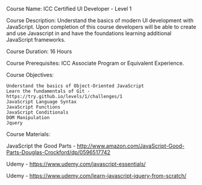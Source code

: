 

Course Name: ICC Certified UI Developer - Level 1

 

Course Description: Understand the basics of modern UI development with JavaScript. Upon completion of this course developers will be able to create and use Javascript in and have the foundations learning additional JavaScript frameworks.

 

Course Duration: 16 Hours

 

Course Prerequisites: ICC Associate Program or Equivalent Experience. 

 

Course Objectives: 

    Understand the basics of Object-Oriented JavaScript 
    Learn the fundamentals of Git - https://try.github.io/levels/1/challenges/1
    JavaScript Language Syntax
    JavaScript Functions
    JavaScript Conditionals 
    DOM Manipulation
    Jquery 

 

Course Materials: 

 

JavaScript the Good Parts - http://www.amazon.com/JavaScript-Good-Parts-Douglas-Crockford/dp/0596517742

Udemy - https://www.udemy.com/javascript-essentials/

Udemy -  https://www.udemy.com/learn-javascript-jquery-from-scratch/

 
